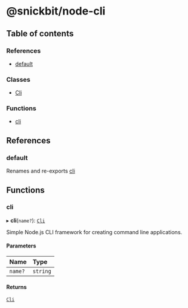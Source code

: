 # @snickbit/node-cli

## Table of contents

### References

- [default](README.md#default)

### Classes

- [Cli](classes/Cli.md)

### Functions

- [cli](README.md#cli)

## References

### default

Renames and re-exports [cli](README.md#cli)

## Functions

### cli

▸ **cli**(`name?`): [`Cli`](classes/Cli.md)

Simple Node.js CLI framework for creating command line applications.

#### Parameters

| Name | Type |
| :------ | :------ |
| `name?` | `string` |

#### Returns

[`Cli`](classes/Cli.md)
